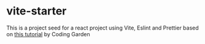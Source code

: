 # vite-starter

This is a project seed for a react project using Vite, Eslint and Prettier based on [this tutorial](https://youtu.be/cchqeWY0Nak) by Coding Garden
